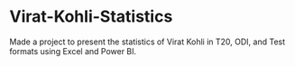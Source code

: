 # Virat-Kohli-Statistics
Made a project to present the statistics of Virat Kohli in T20, ODI, and Test formats using Excel and Power BI.
